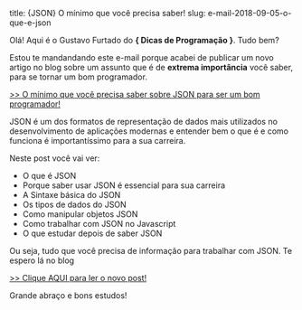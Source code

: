 title: {JSON} O mínimo que você precisa saber!
slug: e-mail-2018-09-05-o-que-e-json

Olá! Aqui é o Gustavo Furtado do **{ Dicas de Programação }**. Tudo bem?

Estou te mandandando este e-mail porque acabei de publicar um novo artigo no blog
sobre um assunto que é de **extrema importância** você saber, para se tornar um bom programador.

[>> O mínimo que você precisa saber sobre JSON para ser um bom programador!](https://dicasdeprogramacao.com.br/o-que-e-json/)

JSON é um dos formatos de representação de dados mais utilizados no desenvolvimento de aplicações modernas e entender bem o que é e como funciona é importantíssimo para a sua carreira.

Neste post você vai ver:
-   O que é JSON
-   Porque saber usar JSON é essencial para sua carreira
-   A Sintaxe básica do JSON
-   Os tipos de dados do JSON
-   Como manipular objetos JSON
-   Como trabalhar com JSON no Javascript
-   O que estudar depois de saber JSON

Ou seja, tudo que você precisa de informação para trabalhar com JSON. Te espero lá no blog

[>> Clique AQUI para ler o novo post!](https://dicasdeprogramacao.com.br/o-que-e-json/)

Grande abraço e bons estudos!